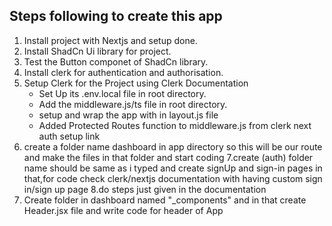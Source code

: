 ## Steps following to create this app

1. Install project with Nextjs and setup done. 
2. Install ShadCn Ui library for project.
3. Test the Button componet of ShadCn library.
4. Install clerk for authentication and authorisation.
5. Setup Clerk for the Project using Clerk Documentation
    - Set Up its .env.local file in root directory.
    - Add the middleware.js/ts file in root directory.
    - setup and wrap the app with <ClerkProvider></ClerkProvider> in layout.js file
    - Added Protected Routes function to middleware.js from clerk next auth setup link
6. create a folder name dashboard in app directory so this will be our route and make the files in that folder and start coding 
7.create (auth) folder name should be same as i typed and create signUp and sign-in pages in that,for code check clerk/nextjs documentation with having custom sign in/sign up page
8.do steps just given in the documentation
9. Create folder in dashboard named "_components" and in that create Header.jsx file and write code for header of App
<!-- video start from 42:25 -->
